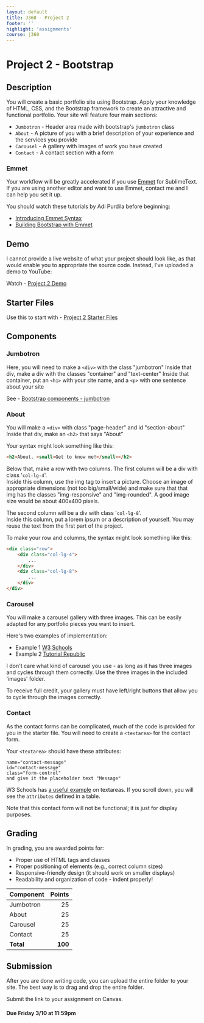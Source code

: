 ```yaml
---
layout: default
title: J360 - Project 2
footer: ''
highlight: 'assignments'
course: j360
---
```

# Project 2 - Bootstrap
## Description
You will create a basic portfolio site using Bootstrap. Apply your knowledge of HTML, CSS, and the Bootstrap framework to create an attractive and functional portfolio. Your site will feature four main sections:

* `Jumbotron` - Header area made with bootstrap's `jumbotron` class
* `About` - A picture of you with a brief description of your experience and the services you provide
* `Carousel` - A gallery with images of work you have created
* `Contact` - A contact section with a form

### Emmet
Your workflow will be greatly accelerated if you use [Emmet](http://emmet.io) for SublimeText. If you are using another editor and want to use Emmet, contact me and I can help you set it up.

You should watch these tutorials by Adi Purdila before beginning:

* [Introducing Emmet Syntax](https://www.youtube.com/watch?v=83krBnWfUNY)
* [Building Bootstrap with Emmet](https://www.youtube.com/watch?v=z3d4u4Wnkdc)

## Demo
I cannot provide a live website of what your project should look like, as that would enable you to appropriate the source code. Instead, I've uploaded a demo to YouTube:

Watch - [Project 2 Demo](https://youtu.be/Yb5pd1-QYGI)

## Starter Files
Use this to start with - [Project 2 Starter Files](project2-starter.zip)

## Components
### Jumbotron
Here, you will need to make a `<div>` with the class "jumbotron"
Inside that div, make a div with the classes "container" and "text-center"
    Inside that container, put an `<h1>` with your site name, and a
    `<p>` with one sentence about your site

See - [Bootstrap components - jumbotron](https://getbootstrap.com/components/#jumbotron)

### About
You will make a `<div>` with class "page-header" and id "section-about"
Inside that div, make an `<h2>` that says "About"

Your syntax might look something like this:

```html
<h2>About. <small>Get to know me!</small></h2>
```

Below that, make a row with two columns.
The first column will be a div with class '`col-lg-4`'.  
Inside this column, use the img tag to insert a picture.
Choose an image of appropriate dimensions (not too big/small/wide) and make sure that that img has the classes "img-responsive" and "img-rounded". A good image size would be about 400x400 pixels.

The second column will be a div with class '`col-lg-8`'.  
Inside this column, put a lorem ipsum or a description of yourself.
You may reuse the text from the first part of the project.

To make your row and columns, the syntax might look something like this:

```html
<div class="row">
	<div class="col-lg-4">
		...
	</div>
	<div class="col-lg-8">
		...
	</div>	
</div>
```
### Carousel
You will make a carousel gallery with three images. This can be easily adapted for any portfolio pieces you want to insert.

Here's two examples of implementation:

* Example 1 [W3 Schools](http://www.w3schools.com/bootstrap/bootstrap_carousel.asp)
* Example 2 [Tutorial Republic](http://www.tutorialrepublic.com/twitter-bootstrap-tutorial/bootstrap-carousel.php)

I don't care what kind of carousel you use - as long as it has three images and cycles through them correctly. Use the three images in the included 'images' folder.

To receive full credit, your gallery must have left/right buttons that allow you to cycle through the images correctly.

### Contact
As the contact forms can be complicated, much of the code is provided for you in the starter file. You will need to create a `<textarea>` for the contact form.

Your `<textarea>` should have these attributes:

    name="contact-message"
    id="contact-message"
    class="form-control"
    and give it the placeholder text "Message"

W3 Schools has [a useful example](http://www.w3schools.com/tags/tag_textarea.asp) on textareas. If you scroll down, you will see the `attributes` defined in a table.

Note that this contact form will not be functional; it is just for display purposes.

## Grading
In grading, you are awarded points for:

* Proper use of HTML tags and classes
* Proper positioning of elements (e.g., correct column sizes)
* Responsive-friendly design (it should work on smaller displays)
* Readability and organization of code - indent properly!

|Component|Points |
| ---     |-----: |
| Jumbotron | 25 |
| About | 25    |
| Carousel | 25    |
| Contact | 25    |
|**Total**|**100**|

## Submission
After you are done writing code, you can upload the entire folder to your site. The best way is to drag and drop the entire folder.

Submit the link to your assignment on Canvas.

#### **Due Friday 3/10 at 11:59pm**